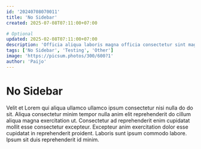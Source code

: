 ```yaml
---
id: '20240708070011'
title: 'No Sidebar'
created: 2025-07-08T07:11:00+07:00

# Optional
updated: 2025-02-08T07:11:00+07:00
description: 'Officia aliqua laboris magna officia consectetur sint magna amet.'
tags: ['No Sidebar', 'Testing', 'Other']
image: 'https://picsum.photos/300/600?1'
author: 'Paijo'
---
```


# No Sidebar

Velit et Lorem qui aliqua ullamco ullamco ipsum consectetur nisi nulla do do sit. Aliqua consectetur minim tempor nulla anim elit reprehenderit do cillum aliqua magna exercitation ut. Consectetur ad reprehenderit enim cupidatat mollit esse consectetur excepteur. Excepteur anim exercitation dolor esse cupidatat in reprehenderit proident. Laboris sunt ipsum commodo labore. Ipsum sit duis reprehenderit id minim.
